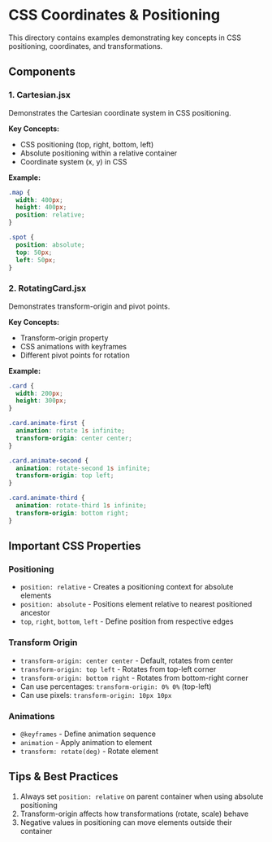 # CSS Coordinates & Positioning

This directory contains examples demonstrating key concepts in CSS positioning, coordinates, and transformations.

## Components

### 1. Cartesian.jsx

Demonstrates the Cartesian coordinate system in CSS positioning.

**Key Concepts:**

- CSS positioning (top, right, bottom, left)
- Absolute positioning within a relative container
- Coordinate system (x, y) in CSS

**Example:**

```css
.map {
  width: 400px;
  height: 400px;
  position: relative;
}

.spot {
  position: absolute;
  top: 50px;
  left: 50px;
}
```

### 2. RotatingCard.jsx

Demonstrates transform-origin and pivot points.

**Key Concepts:**

- Transform-origin property
- CSS animations with keyframes
- Different pivot points for rotation

**Example:**

```css
.card {
  width: 200px;
  height: 300px;
}

.card.animate-first {
  animation: rotate 1s infinite;
  transform-origin: center center;
}

.card.animate-second {
  animation: rotate-second 1s infinite;
  transform-origin: top left;
}

.card.animate-third {
  animation: rotate-third 1s infinite;
  transform-origin: bottom right;
}
```

## Important CSS Properties

### Positioning

- `position: relative` - Creates a positioning context for absolute elements
- `position: absolute` - Positions element relative to nearest positioned ancestor
- `top`, `right`, `bottom`, `left` - Define position from respective edges

### Transform Origin

- `transform-origin: center center` - Default, rotates from center
- `transform-origin: top left` - Rotates from top-left corner
- `transform-origin: bottom right` - Rotates from bottom-right corner
- Can use percentages: `transform-origin: 0% 0%` (top-left)
- Can use pixels: `transform-origin: 10px 10px`

### Animations

- `@keyframes` - Define animation sequence
- `animation` - Apply animation to element
- `transform: rotate(deg)` - Rotate element

## Tips & Best Practices

1. Always set `position: relative` on parent container when using absolute positioning
2. Transform-origin affects how transformations (rotate, scale) behave
3. Negative values in positioning can move elements outside their container
